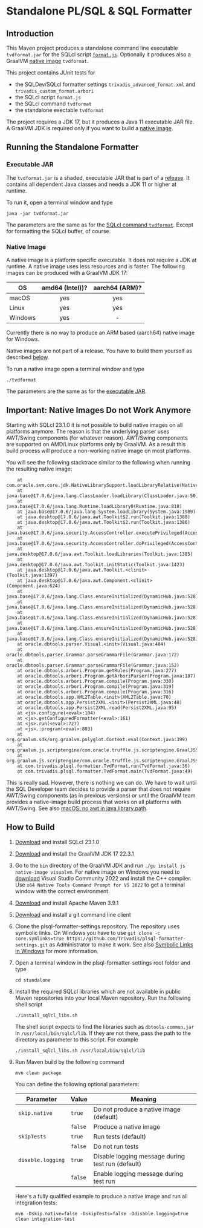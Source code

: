 # Standalone PL/SQL & SQL Formatter

## Introduction

This Maven project produces a standalone command line executable `tvdformat.jar` for the SQLcl script [`format.js`](../sqlcl/format.js). Optionally it produces also a GraalVM [native image](https://www.graalvm.org/reference-manual/native-image/) `tvdformat`.

This project contains JUnit tests for

- the SQLDev/SQLcl formatter settings `trivadis_advanced_format.xml` and `trivadis_custom_format.arbori`
- the SQLcl script `format.js`
- the SQLcl command `tvdformat`
- the standalone exectable `tvdformat` 

The project requires a JDK 17, but it produces a Java 11 executable JAR file. A GraalVM JDK is required only if you want to build a [native image](https://www.graalvm.org/reference-manual/native-image/).

## Running the Standalone Formatter

### Executable JAR

The `tvdformat.jar` is a shaded, executable JAR that is part of a [release](https://github.com/Trivadis/plsql-formatter-settings/releases). It contains all dependent Java classes and needs a JDK 11 or higher at runtime.

To run it, open a terminal window and type

```
java -jar tvdformat.jar
```

The parameters are the same as for the [SQLcl command `tvdformat`](../sqlcl/README.md#register-script-formatjs-as-sqlcl-command-tvdformat). Except for formatting the SQLcl buffer, of course.

### Native Image

A native image is a platform specific executable. It does not require a JDK at runtime. A native image uses less resources and is faster. The following images can be produced with a GraalVM JDK 17:

OS      | amd64 (Intel))? | aarch64 (ARM)? |
------- | :-------------: | :------------: |
macOS   | yes             | yes            |
Linux   | yes             | yes            |
Windows | yes             | -              |

Currently there is no way to produce an ARM based (aarch64) native image for Windows. 

Native images are not part of a release. You have to build them yourself as described [below](#how-to-build).

To run a native image open a terminal window and type

```
./tvdformat
```

The parameters are the same as for the [executable JAR](#executable-jar).

## Important: Native Images Do not Work Anymore

Starting with SQLcl 23.1.0 it is not possible to build native images on all platforms anymore.
The reason is that the underlying parser uses AWT/Swing components (for whatever reason).
AWT/Swing components are supported on AMD/Linux platforms only by GraalVM.
As a result this build process will produce a non-working native image on most platforms.

You will see the following stacktrace similar to the following when running the resulting native image:

```
	at com.oracle.svm.core.jdk.NativeLibrarySupport.loadLibraryRelative(NativeLibrarySupport.java:120)
	at java.base@17.0.6/java.lang.ClassLoader.loadLibrary(ClassLoader.java:50)
	at java.base@17.0.6/java.lang.Runtime.loadLibrary0(Runtime.java:818)
	at java.base@17.0.6/java.lang.System.loadLibrary(System.java:1989)
	at java.desktop@17.0.6/java.awt.Toolkit$2.run(Toolkit.java:1388)
	at java.desktop@17.0.6/java.awt.Toolkit$2.run(Toolkit.java:1386)
	at java.base@17.0.6/java.security.AccessController.executePrivileged(AccessController.java:168)
	at java.base@17.0.6/java.security.AccessController.doPrivileged(AccessController.java:318)
	at java.desktop@17.0.6/java.awt.Toolkit.loadLibraries(Toolkit.java:1385)
	at java.desktop@17.0.6/java.awt.Toolkit.initStatic(Toolkit.java:1423)
	at java.desktop@17.0.6/java.awt.Toolkit.<clinit>(Toolkit.java:1397)
	at java.desktop@17.0.6/java.awt.Component.<clinit>(Component.java:624)
	at java.base@17.0.6/java.lang.Class.ensureInitialized(DynamicHub.java:528)
	at java.base@17.0.6/java.lang.Class.ensureInitialized(DynamicHub.java:528)
	at java.base@17.0.6/java.lang.Class.ensureInitialized(DynamicHub.java:528)
	at java.base@17.0.6/java.lang.Class.ensureInitialized(DynamicHub.java:528)
	at java.base@17.0.6/java.lang.Class.ensureInitialized(DynamicHub.java:528)
	at oracle.dbtools.parser.Visual.<init>(Visual.java:404)
	at oracle.dbtools.parser.Grammar.parseGrammarFile(Grammar.java:172)
	at oracle.dbtools.parser.Grammar.parseGrammarFile(Grammar.java:152)
	at oracle.dbtools.arbori.Program.getRules(Program.java:277)
	at oracle.dbtools.arbori.Program.getArboriParser(Program.java:187)
	at oracle.dbtools.arbori.Program.compile(Program.java:330)
	at oracle.dbtools.arbori.Program.compile(Program.java:319)
	at oracle.dbtools.arbori.Program.compile(Program.java:316)
	at oracle.dbtools.app.XML2Table.<init>(XML2Table.java:70)
	at oracle.dbtools.app.Persist2XML.<init>(Persist2XML.java:48)
	at oracle.dbtools.app.Persist2XML.read(Persist2XML.java:95)
	at <js>.configure(<eval>:104)
	at <js>.getConfiguredFormatter(<eval>:161)
	at <js>.run(<eval>:727)
	at <js>.:program(<eval>:803)
	at org.graalvm.sdk/org.graalvm.polyglot.Context.eval(Context.java:399)
	at org.graalvm.js.scriptengine/com.oracle.truffle.js.scriptengine.GraalJSScriptEngine.eval(GraalJSScriptEngine.java:478)
	at org.graalvm.js.scriptengine/com.oracle.truffle.js.scriptengine.GraalJSScriptEngine.eval(GraalJSScriptEngine.java:420)
	at com.trivadis.plsql.formatter.TvdFormat.run(TvdFormat.java:36)
	at com.trivadis.plsql.formatter.TvdFormat.main(TvdFormat.java:49)
```

This is really sad. However, there is nothing we can do. 
We have to wait until the SQL Developer team decides to provide a parser that does not require AWT/Swing components (as in previous versions)
or until the GraalVM team provides a native-image build process that works on all platforms with AWT/Swing.
See also [macOS: no awt in java.library.path](https://github.com/oracle/graal/issues/4124).

## How to Build

1. [Download](https://www.oracle.com/tools/downloads/sqlcl-downloads.html) and install SQLcl 23.1.0
2. [Download](https://github.com/graalvm/graalvm-ce-builds/releases) and install the GraalVM JDK 17 22.3.1
3. Go to the `bin` directory of the GraalVM JDK and run `./gu install js native-image visualvm`. For native image on Windows you need to [download](https://visualstudio.microsoft.com/downloads/) Visual Studio Community 2022 and install the C++ compiler. Use `x64 Native Tools Command Prompt for VS 2022` to get a terminal window with the correct environment.
4. [Download](https://maven.apache.org/download.cgi) and install Apache Maven 3.9.1
5. [Download](https://git-scm.com/downloads) and install a git command line client
6. Clone the plsql-formatter-settings repository. The repository uses symbolic links. On Windows you have to use `git clone -c core.symlinks=true https://github.com/Trivadis/plsql-formatter-settings.git` as Administrator to make it work. See also [Symbolic Links in Windows](https://github.com/git-for-windows/git/wiki/Symbolic-Links) for more information.
7. Open a terminal window in the plsql-formatter-settings root folder and type

    ```
    cd standalone
    ```
8. Install the required SQLcl libraries which are not available in public Maven repositories into your local Maven repository. Run the following shell script

    ```
    ./install_sqlcl_libs.sh
    ```

    The shell script expects to find the libraries such as `dbtools-common.jar` in `/usr/local/bin/sqlcl/lib`. If they are not there, pass the path to the directory as parameter to this script. For example

    ```
    ./install_sqlcl_libs.sh /usr/local/bin/sqlcl/lib
    ```

9. Run Maven build by the following command

    ```
    mvn clean package
    ```

    You can define the following optional parameters: 

    | Parameter                  | Value   | Meaning |
    | -------------------------- | ------- | ------- |
    | `skip.native`              | `true`  | Do not produce a native image (default) |
    |                            | `false` | Produce a native image |
    | `skipTests`                | `true`  | Run tests (default) |
    |                            | `false` | Do not run tests |
    | `disable.logging`          | `true`  | Disable logging message during test run (default) |
    |                            | `false` | Enable logging message during test run |

    Here's a fully qualified example to produce a native image and run all integration tests:

    ```
    mvn -Dskip.native=false -DskipTests=false -Ddisable.logging=true clean integration-test
    ```
